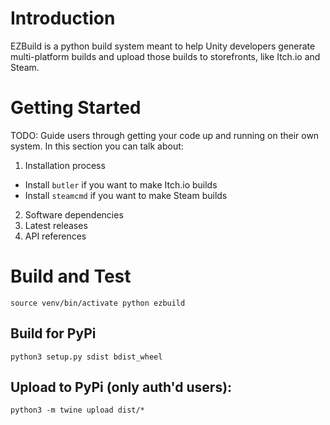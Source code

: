# Introduction 
EZBuild is a python build system meant to help Unity developers generate multi-platform builds and upload those builds to 
storefronts, like Itch.io and Steam.

# Getting Started
TODO: Guide users through getting your code up and running on their own system. In this section you can talk about:
1.	Installation process
- Install `butler` if you want to make Itch.io builds
- Install `steamcmd` if you want to make Steam builds
2.	Software dependencies
3.	Latest releases
4.	API references

# Build and Test
``source venv/bin/activate
python ezbuild
`` 

## Build for PyPi

``python3 setup.py sdist bdist_wheel``

## Upload to PyPi (only auth'd users):

``python3 -m twine upload dist/*``